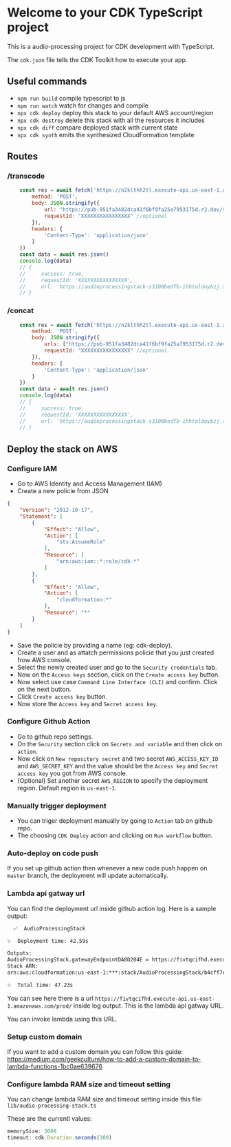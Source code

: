 # Welcome to your CDK TypeScript project

This is a audio-processing project for CDK development with TypeScript.

The `cdk.json` file tells the CDK Toolkit how to execute your app.

## Useful commands

* `npm run build`   compile typescript to js
* `npm run watch`   watch for changes and compile
* `npx cdk deploy`  deploy this stack to your default AWS account/region
* `npx cdk destroy` delete this stack with all the resources it includes
* `npx cdk diff`    compare deployed stack with current state
* `npx cdk synth`   emits the synthesized CloudFormation template

## Routes

### /transcode
```js
    const res = await fetch('https://n2klthh2tl.execute-api.us-east-1.amazonaws.com/prod/transcode', {
        method: 'POST',
        body: JSON.stringify({
            url: "https://pub-951fa3482dca41f6bf9fa25a7953175d.r2.dev/ytaudio.webm",
            requestId: "XXXXXXXXXXXXXXXX" //optional
        }),
        headers: {
            'Content-Type': 'application/json'
        }
    })
    const data = await res.json()
    console.log(data)
    // {
    //     success: true,
    //     requestId: 'XXXXXXXXXXXXXXXX',
    //     url: 'https://audioprocessingstack-s3100bedfb-ihhtoldoybzj.s3.us-east-1.amazonaws.com/ffmpeg/temp/3f4775f7dfdada3f/f4775f7dfdada3f8.ogg'
    // }
```

### /concat
```js
    const res = await fetch('https://n2klthh2tl.execute-api.us-east-1.amazonaws.com/prod/concat', {
        method: 'POST',
        body: JSON.stringify({
            urls: ["https://pub-951fa3482dca41f6bf9fa25a7953175d.r2.dev/ytaudio.webm", "https://pub-951fa3482dca41f6bf9fa25a7953175d.r2.dev/ytaudio.webm"],
            requestId: "XXXXXXXXXXXXXXXX" //optional
        }),
        headers: {
            'Content-Type': 'application/json'
        }
    })
    const data = await res.json()
    console.log(data)
    // {
    //     success: true,
    //     requestId: 'XXXXXXXXXXXXXXXX',
    //     url: 'https://audioprocessingstack-s3100bedfb-ihhtoldoybzj.s3.us-east-1.amazonaws.com/ffmpeg/temp/3f4775f7dfdada3f/f4775f7dfdada3f8.ogg'
    // }
```


## Deploy the stack on AWS

### Configure IAM

- Go to AWS Identity and Access Management (IAM)
- Create a new policie from JSON
```json
{
	"Version": "2012-10-17",
	"Statement": [
		{
			"Effect": "Allow",
			"Action": [
				"sts:AssumeRole"
			],
			"Resource": [
				"arn:aws:iam::*:role/cdk-*"
			]
		},
		{
            "Effect": "Allow",
            "Action": [
                "cloudformation:*"
            ],
            "Resource": "*"
        }
	]
}
```
- Save the policie by providing a name (eg: cdk-deploy).
- Create a user and as attatch permissions policie that you just created frow AWS console.
- Select the newly created user and go to the `Security credentials` tab.
- Now on the `Access keys` section, click on the `Create access key` button.
- Now select use case `Command Line Interface (CLI)` and confirm. Click on the next button.
- Click `Create access key` button.
- Now store the `Access key` and `Secret access key`.


### Configure Github Action
- Go to github repo settings.
- On the `Security` section click on `Secrets and variable` and then click on `action`.
- Now click on `New repository secret` and two secret `AWS_ACCESS_KEY_ID` and `AWS_SECRET_KEY` and the value should be the `Access key` and `Secret access key` you got from AWS console.
- (Optional) Set another secret `AWS_REGION` to specify the deployment region. Default region is `us-east-1`.


### Manually trigger deployment
- You can triger deployment manually by going to `Action` tab on github repo.
- The choosing `CDK Deploy` action and clicking on `Run workflow` button.


### Auto-deploy on code push
If you set up github action then whenever a new code push happen on `master` branch, the deployment will update automatically.


### Lambda api gatway url

You can find the deployment url inside github action log.
Here is a sample output:
```sh
  ✅  AudioProcessingStack

✨  Deployment time: 42.59s

Outputs:
AudioProcessingStack.gatewayEndpointDA8D204E = https://fivtqcifhd.execute-api.us-east-1.amazonaws.com/prod/
Stack ARN:
arn:aws:cloudformation:us-east-1:***:stack/AudioProcessingStack/b4cff7e0-6df8-11ef-b5ff-0ee5f6741be1

✨  Total time: 47.23s

```
You can see here there is a url `https://fivtqcifhd.execute-api.us-east-1.amazonaws.com/prod/` inside log output. This is the lambda api gatway URL.

You can invoke lambda using this URL.


### Setup custom domain

If you want to add a custom domain you can follow this guide: https://medium.com/geekculture/how-to-add-a-custom-domain-to-lambda-functions-1bc0ae639676


### Configure lambda RAM size and timeout setting

You can change lambda RAM size and timeout setting inside this file: `lib/audio-processing-stack.ts`

These are the currentl values:
```js
memorySize: 3008
timeout: cdk.Duration.seconds(300)
```

